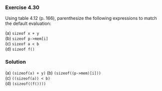 ### Exercise 4.30

Using table 4.12 (p. 166), parenthesize the following expressions to match the
default evaluation:

(a) `sizeof x + y`  
(b) `sizeof p->mem[i]`  
(c) `sizeof a < b`  
(d) `sizeof f()`

### Solution

(a) `(sizeof(x) + y)`
(b) `(sizeof((p->mem)[i]))`  
(c) `((sizeof(a)) < b)`  
(d) `(sizeof((f())))`
